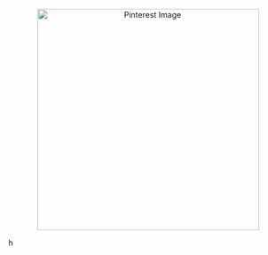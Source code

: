 <p align="center">
  <img src="https://i.pinimg.com/736x/2f/4c/ee/2f4cee0ec758af99cf31d0257ace6033.jpg" alt="Pinterest Image" width="400">
</p>
h
